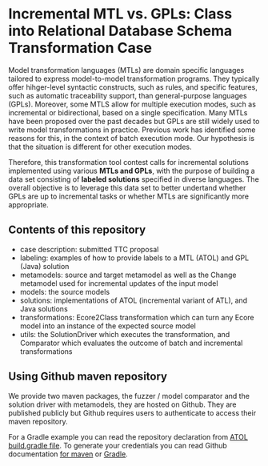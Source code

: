 # Incremental MTL vs. GPLs: Class into Relational Database Schema Transformation Case

Model transformation languages (MTLs) are domain specific languages tailored to express model-to-model transformation programs. 
They typically offer hihger-level syntactic constructs, such as rules, and specific features, such as automatic traceability support, than general-purpose languages (GPLs). 
Moreover, some MTLS allow for multiple execution modes, such as incremental or bidirectional, based on a single specification. Many MTLs have been proposed over the past decades but GPLs are still widely used to write model transformations in practice. 
Previous work has identified some reasons for this, in the context of batch execution mode. 
Our hypothesis is that the situation is different for other execution modes. 

Therefore, this transformation tool contest calls for incremental solutions implemented using various **MTLs and GPLs**, with the purpose of building a data set consisting of **labeled solutions** specified in diverse languages.
The overall objective is to leverage this data set to better undertand whether GPLs are up to incremental tasks or whether MTLs are significantly more appropriate.

## Contents of this repository

- case description:  submitted TTC proposal
- labeling:  examples of how to provide labels to a MTL (ATOL) and GPL (Java) solution
- metamodels: source and target metamodel as well as the Change metamodel used for incremental updates of the input model
- models: the source models
- solutions: implementations of ATOL (incremental variant of ATL), and Java solutions
- transformations: Ecore2Class transformation which can turn any Ecore model into an instance of the expected source model
- utils: the SolutionDriver which executes the transformation, and Comparator which evaluates the outcome of batch and incremental transformations

## Using Github maven repository

We provide two maven packages, the fuzzer / model comparator and the solution driver with metamodels, they are hosted on Github. They are published publicly but Github requires users to authenticate to access their maven repository.

For a Gradle example you can read the repository declaration from [ATOL build.gradle file](solutions/atol/transformation/build.gradle). To generate your credentials you can read Github documentation [for maven](https://docs.github.com/en/packages/working-with-a-github-packages-registry/working-with-the-apache-maven-registry#authenticating-to-github-packages) or [Gradle](https://docs.github.com/en/packages/working-with-a-github-packages-registry/working-with-the-gradle-registry#authenticating-to-github-packages).

